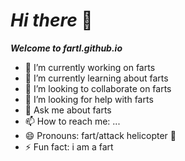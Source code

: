 # ***Hi there*** 👋
***Welcome to fartl.github.io***

- 🔭 I’m currently working on farts
- 🌱 I’m currently learning about farts
- 👯 I’m looking to collaborate on farts
- 🤔 I’m looking for help with farts
- 💬 Ask me about farts
- 📫 How to reach me: ...
- 😄 Pronouns: fart/attack helicopter 🚁
- ⚡ Fun fact: i am a fart 



